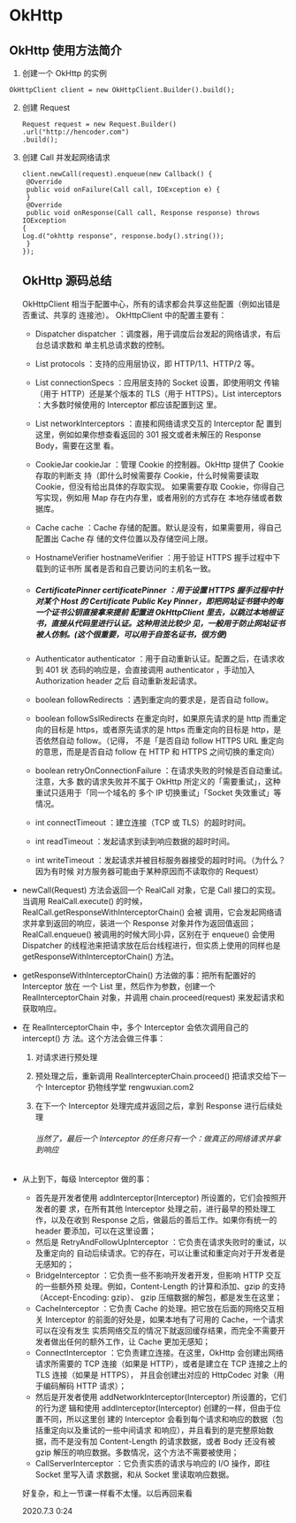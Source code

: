 # OkHttp

##  OkHttp 使⽤⽅法简介

1. 创建⼀个 OkHttp 的实例

```
OkHttpClient client = new OkHttpClient.Builder().build();
```

2. 创建 Request 

   ```
   Request request = new Request.Builder()
   .url("http://hencoder.com")
   .build();
   ```

   

3. 创建 Call 并发起⽹络请求

   ```
   client.newCall(request).enqueue(new Callback() {
    @Override
    public void onFailure(Call call, IOException e) {
    }
    @Override
    public void onResponse(Call call, Response response) throws IOException
   {
   Log.d("okhttp response", response.body().string());
    }
   });
   ```

   

   ##  OkHttp 源码总结

    OkHttpClient 相当于配置中⼼，所有的请求都会共享这些配置（例如出错是否重试、共享的 连接池）。 OkHttpClient 中的配置主要有：

   -  Dispatcher dispatcher ：调度器，⽤于调度后台发起的⽹络请求，有后台总请求数和 单主机总请求数的控制。

   -  List protocols ：⽀持的应⽤层协议，即 HTTP/1.1、HTTP/2 等。

   -  List connectionSpecs ：应⽤层⽀持的 Socket 设置，即使⽤明⽂ 传输（⽤于 HTTP）还是某个版本的 TLS（⽤于 HTTPS）。List interceptors ：⼤多数时候使⽤的 Interceptor 都应该配置到这  ⾥。

   -  List networkInterceptors ：直接和⽹络请求交互的 Interceptor 配 置到这⾥，例如如果你想查看返回的 301 报⽂或者未解压的 Response Body，需要在这⾥ 看。

   -  CookieJar cookieJar ：管理 Cookie 的控制器。OkHttp 提供了 Cookie 存取的判断⽀ 持（即什么时候需要存 Cookie，什么时候需要读取 Cookie，但没有给出具体的存取实现。 如果需要存取 Cookie，你得⾃⼰写实现，例如⽤ Map 存在内存⾥，或者⽤别的⽅式存在 本地存储或者数据库。

   -  Cache cache ：Cache 存储的配置。默认是没有，如果需要⽤，得⾃⼰配置出 Cache 存 储的⽂件位置以及存储空间上限。

   -  HostnameVerifier hostnameVerifier ：⽤于验证 HTTPS 握⼿过程中下载到的证书所 属者是否和⾃⼰要访问的主机名⼀致。

   - #####  CertificatePinner certificatePinner ：⽤于设置 HTTPS 握⼿过程中针对某个 Host 的 Certificate Public Key Pinner，即把⽹站证书链中的每⼀个证书公钥直接拿来提前 配置进 OkHttpClient ⾥去，以跳过本地根证书，直接从代码⾥进⾏认证。这种⽤法⽐较少 ⻅，⼀般⽤于防⽌⽹站证书被⼈仿制。(这个很重要，可以用于自签名证书，很方便)

   -  Authenticator authenticator ：⽤于⾃动重新认证。配置之后，在请求收到 401 状 态码的响应是，会直接调⽤ authenticator ，⼿动加⼊ Authorization header 之后 ⾃动重新发起请求。

   -  boolean followRedirects ：遇到重定向的要求是，是否⾃动 follow。

   -  boolean followSslRedirects 在重定向时，如果原先请求的是 http ⽽重定向的⽬标是 https，或者原先请求的是 https ⽽重定向的⽬标是 http，是否依然⾃动 follow。（记得， 不是「是否⾃动 follow HTTPS URL 重定向的意思，⽽是是否⾃动 follow 在 HTTP 和 HTTPS 之间切换的重定向）

   -  boolean retryOnConnectionFailure ：在请求失败的时候是否⾃动重试。注意，⼤多 数的请求失败并不属于 OkHttp 所定义的「需要重试」，这种重试只适⽤于「同⼀个域名的 多个 IP 切换重试」「Socket 失效重试」等情况。

   -  int connectTimeout ：建⽴连接（TCP 或 TLS）的超时时间。

   -  int readTimeout ：发起请求到读到响应数据的超时时间。

   -  int writeTimeout ：发起请求并被⽬标服务器接受的超时时间。（为什么？因为有时候 对⽅服务器可能由于某种原因⽽不读取你的 Request）

   

- newCall(Request) ⽅法会返回⼀个 RealCall 对象，它是 Call 接⼝的实现。当调⽤ RealCall.execute() 的时候， RealCall.getResponseWithInterceptorChain() 会被 调⽤，它会发起⽹络请求并拿到返回的响应，装进⼀个 Response 对象并作为返回值返回； RealCall.enqueue() 被调⽤的时候⼤同⼩异，区别在于 enqueue() 会使⽤ Dispatcher 的线程池来把请求放在后台线程进⾏，但实质上使⽤的同样也是 getResponseWithInterceptorChain() ⽅法。

- getResponseWithInterceptorChain() ⽅法做的事：把所有配置好的 Interceptor 放在 ⼀个 List ⾥，然后作为参数，创建⼀个 RealInterceptorChain 对象，并调⽤ chain.proceed(request) 来发起请求和获取响应。

- 在 RealInterceptorChain 中，多个 Interceptor 会依次调⽤⾃⼰的 intercept() ⽅ 法。这个⽅法会做三件事：

  1. 对请求进⾏预处理 

  2. 预处理之后，重新调⽤ RealIntercepterChain.proceed() 把请求交给下⼀个 Interceptor 扔物线学堂 rengwuxian.com2 

  3. 在下⼀个 Interceptor 处理完成并返回之后，拿到 Response 进⾏后续处理 

     

     ###### 当然了，最后⼀个 Interceptor 的任务只有⼀个：做真正的⽹络请求并拿到响应



- 从上到下，每级 Interceptor 做的事：

  -  ⾸先是开发者使⽤ addInterceptor(Interceptor) 所设置的，它们会按照开发者的要 求，在所有其他 Interceptor 处理之前，进⾏最早的预处理⼯作，以及在收到 Response 之后，做最后的善后⼯作。如果你有统⼀的 header 要添加，可以在这⾥设置；
  -  然后是 RetryAndFollowUpInterceptor ：它负责在请求失败时的重试，以及重定向的 ⾃动后续请求。它的存在，可以让重试和重定向对于开发者是⽆感知的；
  -  BridgeInterceptor ：它负责⼀些不影响开发者开发，但影响 HTTP 交互的⼀些额外预 处理。例如，Content-Length 的计算和添加、gzip 的⽀持（Accept-Encoding: gzip）、 gzip 压缩数据的解包，都是发⽣在这⾥； 
  - CacheInterceptor ：它负责 Cache 的处理。把它放在后⾯的⽹络交互相关 Interceptor 的前⾯的好处是，如果本地有了可⽤的 Cache，⼀个请求可以在没有发⽣ 实质⽹络交互的情况下就返回缓存结果，⽽完全不需要开发者做出任何的额外⼯作，让 Cache 更加⽆感知；
  -  ConnectInterceptor ：它负责建⽴连接。在这⾥，OkHttp 会创建出⽹络请求所需要的 TCP 连接（如果是 HTTP），或者是建⽴在 TCP 连接之上的 TLS 连接（如果是 HTTPS）， 并且会创建出对应的 HttpCodec 对象（⽤于编码解码 HTTP 请求）；
  -  然后是开发者使⽤ addNetworkInterceptor(Interceptor) 所设置的，它们的⾏为逻 辑和使⽤ addInterceptor(Interceptor) 创建的⼀样，但由于位置不同，所以这⾥创 建的 Interceptor 会看到每个请求和响应的数据（包括重定向以及重试的⼀些中间请求 和响应），并且看到的是完整原始数据，⽽不是没有加 Content-Length 的请求数据，或者 Body 还没有被 gzip 解压的响应数据。多数情况，这个⽅法不需要被使⽤；
  -  CallServerInterceptor ：它负责实质的请求与响应的 I/O 操作，即往 Socket ⾥写⼊请 求数据，和从 Socket ⾥读取响应数据。

  好复杂，和上一节课一样看不太懂。以后再回来看

  2020.7.3 0:24

